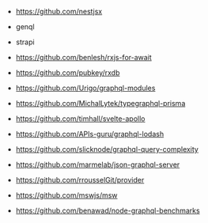 - https://github.com/nestjsx
- genql
- strapi
- https://github.com/benlesh/rxjs-for-await
- https://github.com/pubkey/rxdb
- https://github.com/Urigo/graphql-modules
- https://github.com/MichalLytek/typegraphql-prisma

- https://github.com/timhall/svelte-apollo
- https://github.com/APIs-guru/graphql-lodash
- https://github.com/slicknode/graphql-query-complexity
- https://github.com/marmelab/json-graphql-server
- https://github.com/rrousselGit/provider
- https://github.com/mswjs/msw
- https://github.com/benawad/node-graphql-benchmarks